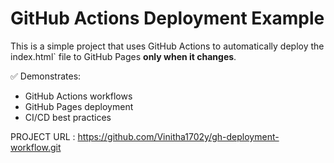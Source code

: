 # GitHub Actions Deployment Example

This is a simple project that uses GitHub Actions to automatically deploy the
index.html` file to GitHub Pages **only when it changes**.

✅ Demonstrates:
- GitHub Actions workflows
- GitHub Pages deployment
- CI/CD best practices

PROJECT URL : https://github.com/Vinitha1702y/gh-deployment-workflow.git

